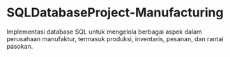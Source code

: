 # SQLDatabaseProject-Manufacturing
Implementasi database SQL untuk mengelola berbagai aspek dalam perusahaan manufaktur, termasuk produksi, inventaris, pesanan, dan rantai pasokan.
